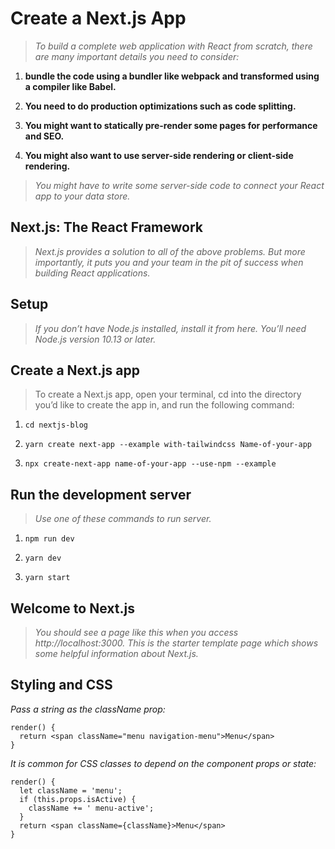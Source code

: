# Create a Next.js App 

> *To build a complete web application with React from scratch, there are many important details you need to consider:*


1. **bundle the code using a bundler like webpack and transformed  using a compiler like Babel.**

2. **You need to do production optimizations such as code splitting.**

3. **You might want to statically pre-render some pages for performance and SEO.**

4. **You might also want to use server-side rendering or client-side rendering.**


> *You might have to write some server-side code to connect your React app to your data store.*

## Next.js: The React Framework

> *Next.js provides a solution to all of the above problems. But more importantly, it puts you and your team in the pit of success when building React applications.*

## Setup  

> *If you don’t have Node.js installed, install it from here. You’ll need  Node.js version 10.13 or later.*


## Create a Next.js app


> To create a Next.js app, open your terminal, cd into the directory you’d like to create the app in, and run the following command:

1. `cd nextjs-blog`

2. `yarn create next-app --example with-tailwindcss Name-of-your-app`

3. `npx create-next-app name-of-your-app --use-npm --example`

## Run the development server

> *Use one of these commands to run server.*

1. `npm run dev`

2. `yarn dev`

3. `yarn start`


## Welcome to Next.js

> *You should see a page like this when you access http://localhost:3000. This is the starter template page which shows some helpful information about Next.js.*


## Styling and CSS

*Pass a string as the className prop:*

```
render() {
  return <span className="menu navigation-menu">Menu</span>
}

```

*It is common for CSS classes to depend on the component props or state:*

```
render() {
  let className = 'menu';
  if (this.props.isActive) {
    className += ' menu-active';
  }
  return <span className={className}>Menu</span>
}
```



